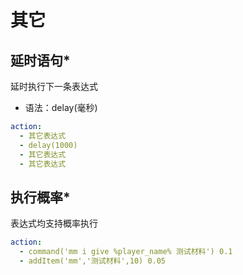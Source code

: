 # 其它
## 延时语句*
延时执行下一条表达式
- 语法：delay(毫秒)
```yaml
action:
  - 其它表达式
  - delay(1000)
  - 其它表达式
  - 其它表达式
```
## 执行概率*
表达式均支持概率执行
```yaml
action:
  - command('mm i give %player_name% 测试材料') 0.1
  - addItem('mm','测试材料',10) 0.05
```
